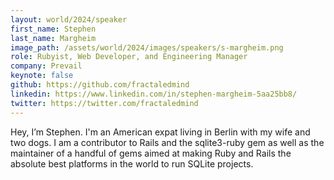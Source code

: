 ```yaml
---
layout: world/2024/speaker
first_name: Stephen
last_name: Margheim
image_path: /assets/world/2024/images/speakers/s-margheim.png
role: Rubyist, Web Developer, and Engineering Manager
company: Prevail
keynote: false
github: https://github.com/fractaledmind
linkedin: https://www.linkedin.com/in/stephen-margheim-5aa25bb8/
twitter: https://twitter.com/fractaledmind
---
```


Hey, I’m Stephen. I'm an American expat living in Berlin with my wife and two dogs. I am a contributor to Rails and the sqlite3-ruby gem as well as the maintainer of a handful of gems aimed at making Ruby and Rails the absolute best platforms in the world to run SQLite projects.
